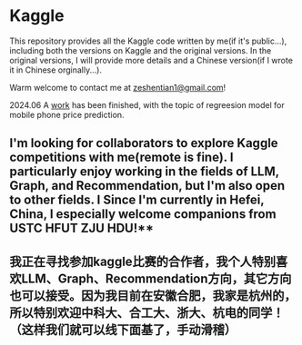 # Kaggle

This repository provides all the Kaggle code written by me(if it's public...), including both the versions on Kaggle and the original versions. In the original versions, I will provide more details and a Chinese version(if I wrote it in Chinese orginally...). 

Warm welcome to contact me at zeshentian1@gmail.com!


2024.06 A [work](https://www.kaggle.com/code/zeshentian1/r2-0-94-nusvr-best-data-cleaning/edit/run/182168303) has been finished, with the topic of regreesion model for mobile phone price prediction.

## I'm looking for collaborators to explore Kaggle competitions with me(remote is fine). I particularly enjoy working in the fields of LLM, Graph, and Recommendation, but I'm also open to other fields. I Since I'm currently in Hefei, China, I especially welcome companions from USTC HFUT ZJU HDU!**

## 我正在寻找参加kaggle比赛的合作者，我个人特别喜欢LLM、Graph、Recommendation方向，其它方向也可以接受。因为我目前在安徽合肥，我家是杭州的，所以特别欢迎中科大、合工大、浙大、杭电的同学！（这样我们就可以线下面基了，手动滑稽）

